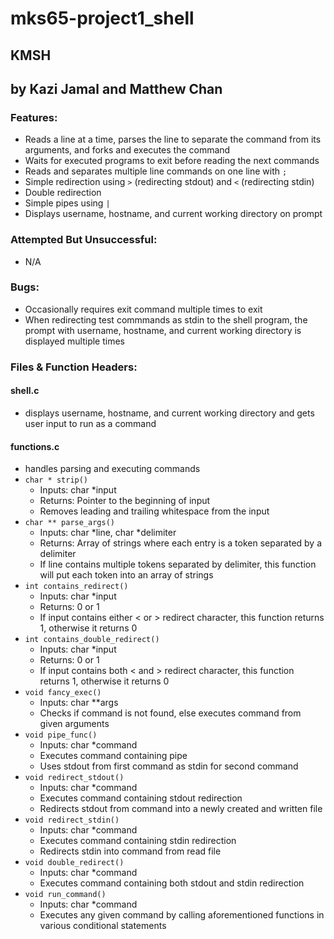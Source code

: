 # mks65-project1_shell

## KMSH

## by Kazi Jamal and Matthew Chan

### Features:

- Reads a line at a time, parses the line to separate the command from its arguments, and forks and executes the command
- Waits for executed programs to exit before reading the next commands
- Reads and separates multiple line commands on one line with `;`
- Simple redirection using `>` (redirecting stdout) and `<` (redirecting stdin)
- Double redirection
- Simple pipes using `|`
- Displays username, hostname, and current working directory on prompt

### Attempted But Unsuccessful:

- N/A

### Bugs:

- Occasionally requires exit command multiple times to exit
- When redirecting test commmands as stdin to the shell program, the prompt with username, hostname, and current working directory is displayed multiple times

### Files & Function Headers:

#### shell.c

- displays username, hostname, and current working directory and gets user input to run as a command

#### functions.c

- handles parsing and executing commands
- `char * strip()`
  - Inputs: char \*input
  - Returns: Pointer to the beginning of input
  - Removes leading and trailing whitespace from the input
- `char ** parse_args()`
  - Inputs: char \*line, char \*delimiter
  - Returns: Array of strings where each entry is a token separated by a delimiter
  - If line contains multiple tokens separated by delimiter, this function will put each token into an array of strings
- `int contains_redirect()`
  - Inputs: char \*input
  - Returns: 0 or 1
  - If input contains either < or > redirect character, this function returns 1, otherwise it returns 0
- `int contains_double_redirect()`
  - Inputs: char \*input
  - Returns: 0 or 1
  - If input contains both < and > redirect character, this function returns 1, otherwise it returns 0
- `void fancy_exec()`
  - Inputs: char \*\*args
  - Checks if command is not found, else executes command from given arguments
- `void pipe_func()`
  - Inputs: char \*command
  - Executes command containing pipe
  - Uses stdout from first command as stdin for second command
- `void redirect_stdout()`
  - Inputs: char \*command
  - Executes command containing stdout redirection
  - Redirects stdout from command into a newly created and written file
- `void redirect_stdin()`
  - Inputs: char \*command
  - Executes command containing stdin redirection
  - Redirects stdin into command from read file
- `void double_redirect()`
  - Inputs: char \*command
  - Executes command containing both stdout and stdin redirection
- `void run_command()`
  - Inputs: char \*command
  - Executes any given command by calling aforementioned functions in various conditional statements
